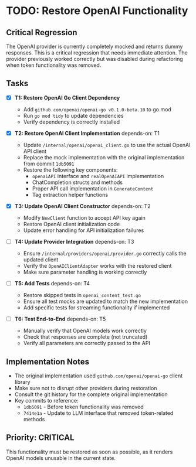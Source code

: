 # TODO: Restore OpenAI Functionality

## Critical Regression
The OpenAI provider is currently completely mocked and returns dummy responses. This is a critical regression that needs immediate attention. The provider previously worked correctly but was disabled during refactoring when token functionality was removed.

## Tasks

- [x] **T1: Restore OpenAI Go Client Dependency**
  - Add `github.com/openai/openai-go v0.1.0-beta.10` to go.mod
  - Run `go mod tidy` to update dependencies
  - Verify dependency is correctly installed

- [x] **T2: Restore OpenAI Client Implementation** depends-on: T1
  - Update `/internal/openai/openai_client.go` to use the actual OpenAI API client
  - Replace the mock implementation with the original implementation from commit `1db5091`
  - Restore the following key components:
    - `openaiAPI` interface and `realOpenAIAPI` implementation
    - ChatCompletion structs and methods
    - Proper API call implementation in `GenerateContent`
    - Tag extraction helper functions

- [x] **T3: Update OpenAI Client Constructor** depends-on: T2
  - Modify `NewClient` function to accept API key again
  - Restore OpenAI client initialization code
  - Update error handling for API initialization failures

- [ ] **T4: Update Provider Integration** depends-on: T3
  - Ensure `/internal/providers/openai/provider.go` correctly calls the updated client
  - Verify the `OpenAIClientAdapter` works with the restored client
  - Make sure parameter handling is working correctly

- [ ] **T5: Add Tests** depends-on: T4
  - Restore skipped tests in `openai_content_test.go`
  - Ensure all test mocks are updated to match the new implementation
  - Add specific tests for streaming functionality if implemented

- [ ] **T6: Test End-to-End** depends-on: T5
  - Manually verify that OpenAI models work correctly
  - Check that responses are complete (not truncated)
  - Verify all parameters are correctly passed to the API

## Implementation Notes

- The original implementation used `github.com/openai/openai-go` client library
- Make sure not to disrupt other providers during restoration
- Consult the git history for the complete original implementation
- Key commits to reference:
  - `1db5091` - Before token functionality was removed
  - `7414e1a` - Update to LLM interface that removed token-related methods

## Priority: CRITICAL

This functionality must be restored as soon as possible, as it renders OpenAI models unusable in the current state.
